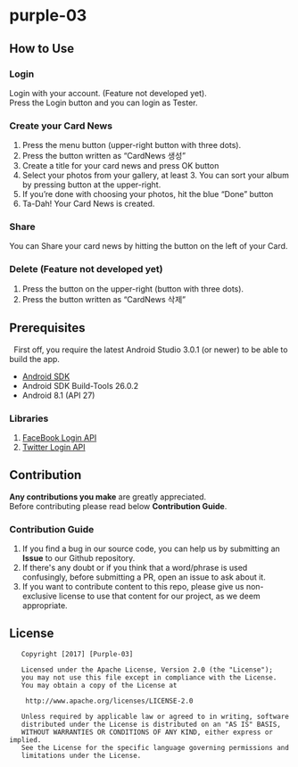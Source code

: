 # purple-03


## How to Use

### Login
   Login with your account. (Feature not developed yet).  
   Press the Login button and you can login as Tester.   

### Create your Card News

1. Press the menu button (upper-right button with three dots). 
2. Press the button written as “CardNews 생성”
3. Create a title for your card news and press OK button
4. Select your photos from your gallery, at least 3. You can sort your album by pressing button at the upper-right.
5. If you’re done with choosing your photos, hit the blue “Done” button  
6. Ta-Dah! Your Card News is created. 


### Share

You can Share your card news by hitting the button on the left of your Card.

### Delete (Feature not developed yet)

1. Press the button on the upper-right (button with three dots). 
2. Press the button written as “CardNews 삭제”


## Prerequisites
   First off, you require the latest Android Studio 3.0.1 (or newer) to be able to build the app.    
   * [Android SDK](https://developer.android.com/studio/preview/index.html?hl=ko)  
   * Android SDK Build-Tools 26.0.2  
   * Android 8.1 (API 27)  
   

### Libraries
  1. [FaceBook Login API](https://developers.facebook.com/docs/facebook-login/)
  2. [Twitter Login API](https://dev.twitter.com/web/sign-in)
   
  


## Contribution

  **Any contributions you make** are greatly appreciated.  
  Before contributing please read below **Contribution Guide**.    

### Contribution Guide

1. If you find a bug in our source code, you can help us by submitting an **Issue** to our Github repository.
2. If there's any doubt or if you think that a word/phrase is used confusingly, before submitting a PR, open an issue to ask about it. 
3. If you want to contribute content to this repo, please give us non-exclusive license to use that content for our project, as we deem appropriate.


## License
~~~~
   Copyright [2017] [Purple-03]

   Licensed under the Apache License, Version 2.0 (the "License");
   you may not use this file except in compliance with the License.
   You may obtain a copy of the License at

    http://www.apache.org/licenses/LICENSE-2.0

   Unless required by applicable law or agreed to in writing, software
   distributed under the License is distributed on an "AS IS" BASIS,
   WITHOUT WARRANTIES OR CONDITIONS OF ANY KIND, either express or implied.
   See the License for the specific language governing permissions and
   limitations under the License.
~~~~

